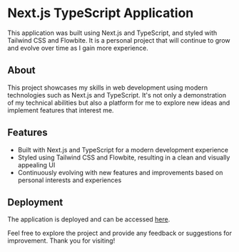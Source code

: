 # Next.js TypeScript Application

This application was built using Next.js and TypeScript, and styled with Tailwind CSS and Flowbite. It is a personal project that will continue to grow and evolve over time as I gain more experience.

## About

This project showcases my skills in web development using modern technologies such as Next.js and TypeScript. It's not only a demonstration of my technical abilities but also a platform for me to explore new ideas and implement features that interest me.

## Features

- Built with Next.js and TypeScript for a modern development experience
- Styled using Tailwind CSS and Flowbite, resulting in a clean and visually appealing UI
- Continuously evolving with new features and improvements based on personal interests and experiences

## Deployment

The application is deployed and can be accessed [here](https://webpage-emmanuel-anguiano.vercel.app).

Feel free to explore the project and provide any feedback or suggestions for improvement. Thank you for visiting!
